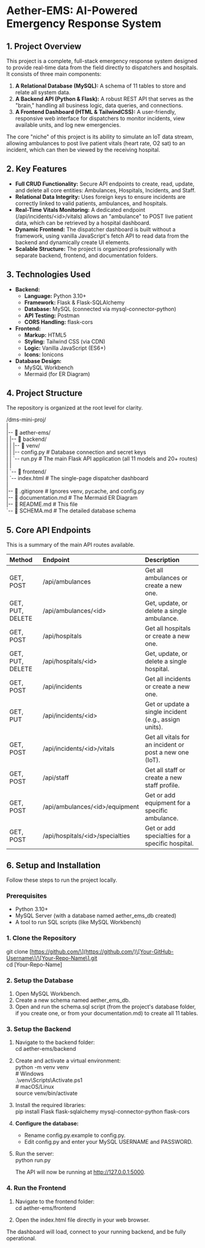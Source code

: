 # **Aether-EMS: AI-Powered Emergency Response System**

## **1\. Project Overview**

This project is a complete, full-stack emergency response system designed to provide real-time data from the field directly to dispatchers and hospitals. It consists of three main components:

1. **A Relational Database (MySQL):** A schema of 11 tables to store and relate all system data.  
2. **A Backend API (Python & Flask):** A robust REST API that serves as the "brain," handling all business logic, data queries, and connections.  
3. **A Frontend Dashboard (HTML & TailwindCSS):** A user-friendly, responsive web interface for dispatchers to monitor incidents, view available units, and log new emergencies.

The core "niche" of this project is its ability to simulate an IoT data stream, allowing ambulances to post live patient vitals (heart rate, O2 sat) to an incident, which can then be viewed by the receiving hospital.

## **2\. Key Features**

* **Full CRUD Functionality:** Secure API endpoints to create, read, update, and delete all core entities: Ambulances, Hospitals, Incidents, and Staff.  
* **Relational Data Integrity:** Uses foreign keys to ensure incidents are correctly linked to valid patients, ambulances, and hospitals.  
* **Real-Time Vitals Monitoring:** A dedicated endpoint (/api/incidents/\<id\>/vitals) allows an "ambulance" to POST live patient data, which can be retrieved by a hospital dashboard.  
* **Dynamic Frontend:** The dispatcher dashboard is built without a framework, using vanilla JavaScript's fetch API to read data from the backend and dynamically create UI elements.  
* **Scalable Structure:** The project is organized professionally with separate backend, frontend, and documentation folders.

## **3\. Technologies Used**

* **Backend:**  
  * **Language:** Python 3.10+  
  * **Framework:** Flask & Flask-SQLAlchemy  
  * **Database:** MySQL (connected via mysql-connector-python)  
  * **API Testing:** Postman  
  * **CORS Handling:** flask-cors  
* **Frontend:**  
  * **Markup:** HTML5  
  * **Styling:** Tailwind CSS (via CDN)  
  * **Logic:** Vanilla JavaScript (ES6+)  
  * **Icons:** Ionicons  
* **Database Design:**  
  * MySQL Workbench  
  * Mermaid (for ER Diagram)

## **4\. Project Structure**

The repository is organized at the root level for clarity.

/dms-mini-proj/  
|  
|-- 📂 aether-ems/  
|   |-- 📂 backend/  
|   |   |-- 📂 venv/  
|   |   |-- config.py         \# Database connection and secret keys  
|   |   \`-- run.py            \# The main Flask API application (all 11 models and 20+ routes)  
|   |  
|   \`-- 📂 frontend/  
|       \`-- index.html        \# The single-page dispatcher dashboard  
|  
|-- 📄 .gitignore            \# Ignores venv, pycache, and config.py  
|-- 📄 documentation.md      \# The Mermaid ER Diagram  
|-- 📄 README.md             \# This file  
\`-- 📄 SCHEMA.md             \# The detailed database schema

## **5\. Core API Endpoints**

This is a summary of the main API routes available.

| Method | Endpoint | Description |
| :---- | :---- | :---- |
| GET, POST | /api/ambulances | Get all ambulances or create a new one. |
| GET, PUT, DELETE | /api/ambulances/\<id\> | Get, update, or delete a single ambulance. |
| GET, POST | /api/hospitals | Get all hospitals or create a new one. |
| GET, PUT, DELETE | /api/hospitals/\<id\> | Get, update, or delete a single hospital. |
| GET, POST | /api/incidents | Get all incidents or create a new one. |
| GET, PUT | /api/incidents/\<id\> | Get or update a single incident (e.g., assign units). |
| GET, POST | /api/incidents/\<id\>/vitals | Get all vitals for an incident or post a new one (IoT). |
| GET, POST | /api/staff | Get all staff or create a new staff profile. |
| GET, POST | /api/ambulances/\<id\>/equipment | Get or add equipment for a specific ambulance. |
| GET, POST | /api/hospitals/\<id\>/specialties | Get or add specialties for a specific hospital. |

## **6\. Setup and Installation**

Follow these steps to run the project locally.

### **Prerequisites**

* Python 3.10+  
* MySQL Server (with a database named aether\_ems\_db created)  
* A tool to run SQL scripts (like MySQL Workbench)

### **1\. Clone the Repository**

git clone \[https://github.com/\](https://github.com/)\[Your-GitHub-Username\]/\[Your-Repo-Name\].git  
cd \[Your-Repo-Name\]

### **2\. Setup the Database**

1. Open MySQL Workbench.  
2. Create a new schema named aether\_ems\_db.  
3. Open and run the schema.sql script (from the project's database folder, if you create one, or from your documentation.md) to create all 11 tables.

### **3\. Setup the Backend**

1. Navigate to the backend folder:  
   cd aether-ems/backend

2. Create and activate a virtual environment:  
   python \-m venv venv  
   \# Windows  
   .\\venv\\Scripts\\Activate.ps1  
   \# macOS/Linux  
   source venv/bin/activate

3. Install the required libraries:  
   pip install Flask flask-sqlalchemy mysql-connector-python flask-cors

4. **Configure the database:**  
   * Rename config.py.example to config.py.  
   * Edit config.py and enter your MySQL USERNAME and PASSWORD.  
5. Run the server:  
   python run.py

   The API will now be running at http://127.0.0.1:5000.

### **4\. Run the Frontend**

1. Navigate to the frontend folder:  
   cd aether-ems/frontend

2. Open the index.html file directly in your web browser.

The dashboard will load, connect to your running backend, and be fully operational.